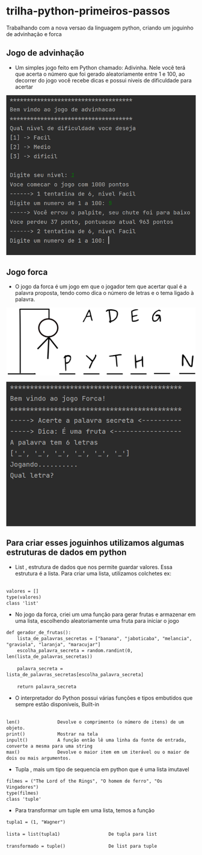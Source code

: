 # trilha-python-primeiros-passos
Trabalhando com a nova versao da linguagem python, criando um joguinho de advinhação e forca


## Jogo de advinhação

* Um simples jogo feito em Python chamado: Adivinha. Nele você terá que acerta o número que foi
gerado aleatoriamente entre 1 e 100, ao decorrer do jogo você recebe dicas e possui niveis de dificuldade para acertar

![alter text](https://github.com/wagnersistemalima/trilha-python-primeiros-passos/blob/main/images/image-advinhacao1.png)



## Jogo forca

* O jogo da forca é um jogo em que o jogador tem que acertar qual é a palavra proposta, tendo como dica o número de letras e o tema ligado à palavra.

![alter text](https://github.com/wagnersistemalima/trilha-python-primeiros-passos/blob/main/images/image-forca1.png)

![alter txt](https://github.com/wagnersistemalima/trilha-python-primeiros-passos/blob/main/images/image-forca2.png)


## Para criar esses joguinhos utilizamos algumas estruturas de dados em python

* List , estrutura de dados que nos permite guardar valores. Essa estrutura é a lista. Para criar uma lista, utilizamos colchetes ex:

```

valores = []
type(valores)
class 'list'

```

* No jogo da forca, criei um uma função para gerar frutas e armazenar em uma lista, escolhendo aleatoriamente uma fruta para iniciar o jogo

```
def gerador_de_frutas():
    lista_de_palavras_secretas = ["banana", "jaboticaba", "melancia", "graviola", "laranja", "maracujar"]
    escolha_palavra_secreta = random.randint(0, len(lista_de_palavras_secretas))

    palavra_secreta = lista_de_palavras_secretas[escolha_palavra_secreta]

    return palavra_secreta

```

* O interpretador do Python possui várias funções e tipos embutidos que sempre estão disponíveis, Built-in

```

len()              Devolve o comprimento (o número de itens) de um objeto.
print()            Mostrar na tela
inpult()           A função então lê uma linha da fonte de entrada, converte a mesma para uma string
max()              Devolve o maior item em um iterável ou o maior de dois ou mais argumentos.

```

* Tupla , mais um tipo de sequencia em python que é uma lista imutavel

```
filmes = ("The Lord of the Rings", "O homem de ferro", "Os Vingadores")
type(filmes)
class 'tuple'
```

* Para transformar um tuple em uma lista, temos a função

```
tupla1 = (1, "Wagner")

lista = list(tupla1)                  De tupla para list

transformado = tuple()                De list para tuple
```
